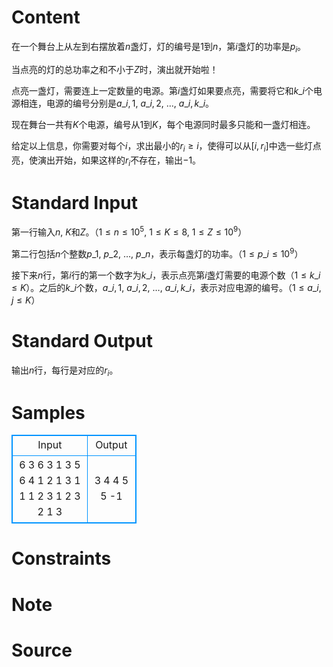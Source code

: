 
# Content

在一个舞台上从左到右摆放着$n$盏灯，灯的编号是$1$到$n$，第$i$盏灯的功率是$p_i$。

当点亮的灯的总功率之和不小于$Z$时，演出就开始啦！

点亮一盏灯，需要连上一定数量的电源。第$i$盏灯如果要点亮，需要将它和$k\_i$个电源相连，电源的编号分别是$a\_{i,1}$, $a\_{i,2}$, $\dots$, $a\_{i, k\_i}$。

现在舞台一共有$K$个电源，编号从$1$到$K$，每个电源同时最多只能和一盏灯相连。

给定以上信息，你需要对每个$i$，求出最小的$r_i\geq i$，使得可以从$[i, r_i]$中选一些灯点亮，使演出开始，如果这样的$r_i$不存在，输出$-1$。

# Standard Input

第一行输入$n$, $K$和$Z$。（$1\leq n\leq 10^5$, $1\leq K\leq 8$, $1\leq Z\leq 10^9$）

第二行包括$n$个整数$p\_1$, $p\_2$, $\dots$, $p\_n$，表示每盏灯的功率。（$1\leq p\_i\leq 10^9$）

接下来$n$行，第$i$行的第一个数字为$k\_i$，表示点亮第$i$盏灯需要的电源个数（$1\leq k\_i \leq K$）。之后的$k\_i$个数，$a\_{i,1}$, $a\_{i,2}$, $\dots$, $a\_{i, k\_i}$，表示对应电源的编号。（$1\leq a\_{i, j}\leq K$）

# Standard Output

输出$n$行，每行是对应的$r_i$。

# Samples

<style>
        table,table tr th, table tr td { border:1px solid #0094ff; }
        table { width: 200px; min-height: 25px; line-height: 25px; text-align: center; border-collapse: collapse;}   
    </style>
<table>
	<tr>
		<td>Input</td>
		<td>Output</td>
	</tr>
<tr><td>6 3 6
3 1 3 5 6 4
1 2
1 3
1 1
1 2
3 1 2 3
2 1 3
</td><td>3
4
4
5
5
-1
</td></tr></table>


# Constraints



# Note



# Source


